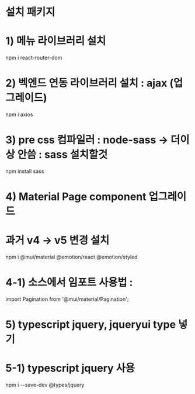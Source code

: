 # 설치 패키지 
# 1) 메뉴 라이브러리 설치
npm i react-router-dom

# 2) 벡엔드 연동 라이브러리 설치 : ajax (업그레이드)
npm i axios

# 3) pre css 컴파일러 : node-sass -> 더이상 안씀 : sass 설치할것
<!-- npm i node-sass -->
npm install sass
# 4) Material Page component 업그레이드 
# 과거 v4 -> v5 변경 설치
npm i @mui/material @emotion/react @emotion/styled

# 4-1) 소스에서 임포트 사용법 : <Pagination />
import Pagination from '@mui/material/Pagination';

# 5) typescript jquery, jqueryui type 넣기
# 5-1) typescript jquery 사용
npm i --save-dev @types/jquery
